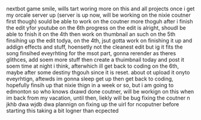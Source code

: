 nextbot game
smile, wills tart woring more on this and all projects once i get my orcale server up
(server is up now, will be working on the nixie coutner first though)
sould be able to work on the coutner more thoguh after i finish the edit yfor youtube on the 6th
progress on the edit is alright, shoudl be able to fnish it on the 4th then work on thumbnail an such on the 5th
finsihing up the edit todya, on the 4th, jsut gotta work on finishing it up and addign effects and stuff, hoensetly not the cleanest edit but ig it fits the song
finsihed eveyrhting for the msot part, gonna rerender as theres glithces, add soem more stuff then create a thuimbnail today and post it soem time at night i think, afterwhich ill get back to coding on the 6th, maybe after some destiny thgouh since it is reset.
about ot upload it onyto eveyrhtign, aftewds im gonna sleep get up then get back to coding, hopefully finsih up that nixie thign in a week or so, but i am going to edmonton so who knows
dxawd
done coutner, will be workign on this when im back from my vacation, until then, liekly will be bug fixing the coutner
n jkhb
dwa wjdb
dwa
plannign on fixing up the uirl for ncoputner before starting this 
taking a bit logner than ecpected
